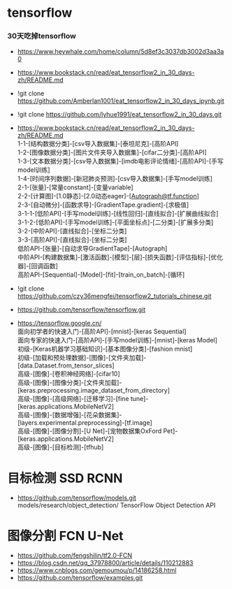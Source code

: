 # tensorflow      
   
### 30天吃掉tensorflow   
 - https://www.heywhale.com/home/column/5d8ef3c3037db3002d3aa3a0     
 - https://www.bookstack.cn/read/eat_tensorflow2_in_30_days-zh/README.md       
 - !git clone https://github.com/Amberlan1001/eat_tensorflow2_in_30_days_ipynb.git      
 - !git clone https://github.com/lyhue1991/eat_tensorflow2_in_30_days.git       
 - https://www.bookstack.cn/read/eat_tensorflow2_in_30_days-zh/README.md       
1-1-[结构数据分类]-[csv导入数据集]-[泰坦尼克]-[高阶API]   
1-2-[图像数据分类]-[图片文件夹导入数据集]-[cifar二分类]-[高阶API]    
1-3-[文本数据分类]-[csv导入数据集]-[imdb电影评论情绪]-[高阶API]-[手写model训练]     
1-4-[时间序列数据]-[新冠肺炎预测]-[csv导入数据集]-[手写model训练]     
2-1-[张量]-[常量constant]-[变量variable]   
2-2-[计算图]-[1.0静态]-[2.0动态eager]-[Autograph@tf.function]   
2-3-[自动微分]-[函数求导]-[GradientTape.gradient]-[求极值]   
3-1-1-[低阶API]-[手写model训练]-[线性回归]-[直线拟合]-[扩展曲线拟合]   
3-1-2-[低阶API]-[手写model训练]-[平面坐标点]-[二分类]-[扩展多分类]    
3-2-[中阶API]-[直线拟合]-[坐标二分类]   
3-3-[高阶API]-[直线拟合]-[坐标二分类]   
低阶API-[张量]-[自动求导GradientTape]-[Autograph]      
中阶API-[构建数据集]-[激活函数]-[模型]-[层]-[损失函数]-[评估指标]-[优化器]-[回调函数]      
高阶API-[Sequential]-[Model]-[fit]-[train_on_batch]-[循环]     
      
 - !git clone https://github.com/czy36mengfei/tensorflow2_tutorials_chinese.git        
   
 - https://github.com/tensorflow/tensorflow.git       
 - https://tensorflow.google.cn/   
面向初学者的快速入门-[高阶API]-[mnist]-[keras Sequential]      
面向专家的快速入门-[高阶API]-[手写model训练]-[mnist]-[keras Model]      
初级-[Keras机器学习基础知识]-[基本图像分类]-[fashion mnist]      
初级-[加载和预处理数据]-[图像]-[文件夹加载]-[data.Dataset.from_tensor_slices]      
高级-[图像]-[卷积神经网络]-[cifar10]        
高级-[图像]-[图像分类]-[文件夹加载]-[keras.preprocessing.image_dataset_from_directory]        
高级-[图像]-[高级网络]-[迁移学习]-[fine tune]-[keras.applications.MobileNetV2]        
高级-[图像]-[数据增强]-[花朵数据集]-[layers.experimental.preprocessing]-[tf.image]        
高级-[图像]-[图像分割]-[U Net]-[宠物数据集OxFord Pet]-[keras.applications.MobileNetV2]        
高级-[图像]-[目标检测]-[tfhub]          

# 目标检测 SSD RCNN          
 - https://github.com/tensorflow/models.git   models/research/object_detection/    TensorFlow Object Detection API      

# 图像分割 FCN U-Net         
 - https://github.com/fengshilin/tf2.0-FCN       
 - https://blog.csdn.net/qq_37978800/article/details/110212883     
 - https://www.cnblogs.com/gemoumou/p/14186258.html          
 - https://github.com/tensorflow/examples.git            
